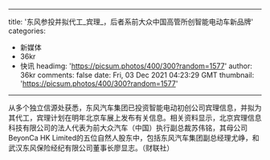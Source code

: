 
---
title: '东风参投并拟代工_宾理_，后者系前大众中国高管所创智能电动车新品牌'
categories: 
 - 新媒体
 - 36kr
 - 快讯
headimg: 'https://picsum.photos/400/300?random=1577'
author: 36kr
comments: false
date: Fri, 03 Dec 2021 04:23:29 GMT
thumbnail: 'https://picsum.photos/400/300?random=1577'
---

<div>   
从多个独立信源处获悉，东风汽车集团已投资智能电动初创公司宾理信息，并拟为其代工，宾理计划在明年北京车展上发布有关信息。相关资料显示，北京宾理信息科技有限公司的法人代表为前大众汽车（中国）执行副总裁苏伟铭，其母公司BeyonCa HK Limited的五位自然人股东中，包括东风汽车集团副总经理尤峥，和武汉东风保险经纪有限公司董事长廖显志。（财联社）  
</div>
            